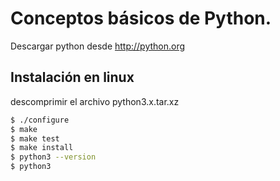 # Conceptos básicos de Python.

Descargar python desde http://python.org

## Instalación en linux

descomprimir el archivo python3.x.tar.xz

```bash
$ ./configure
$ make
$ make test
$ make install
$ python3 --version
$ python3
```